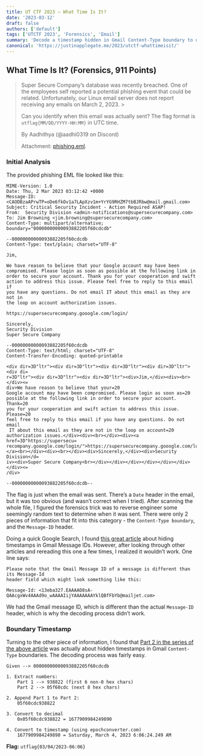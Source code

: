 ```yaml
---
title: UT CTF 2023 – What Time Is It?
date: '2023-03-12'
draft: false
authors: ['default']
tags: ['UTCTF 2023', 'Forensics', 'Email']
summary: 'Decode a timestamp hidden in Gmail Content-Type boundary to determine the time the email was sent.'
canonical: 'https://justinapplegate.me/2023/utctf-whattimeisit/'
---
```


## What Time Is It? (Forensics, 911 Points)

> Super Secure Company’s database was recently breached. One of the employees self reported a potential phishing event that could be related. Unfortunately, our Linux email server does not report receiving any emails on March 2, 2023. >
>
> Can you identify when this email was actually sent? The flag format is `utflag{MM/DD/YYYY-HH:MM}` in UTC time.
>
> By Aadhithya (@aadhi0319 on Discord)
>
> Attachment: [phishing.eml](https://raw.githubusercontent.com/Legoclones/website/main/source/static/utctf-whattimeisit/phishing.eml).

### Initial Analysis

The provided phishing EML file looked like this:

```
MIME-Version: 1.0
Date: Thu, 2 Mar 2023 03:12:42 +0000
Message-ID: <CAODBzaAPrwTP=oDe6fkOv1a7LApXzv1m+YrYG9RHZM7tbBJRbw@mail.gmail.com>
Subject: Critical Security Incident - Action Required ASAP!
From:  Security Division <admin-notifications@supersecurecompany.com>
To: Jim Browning <jim.browning@supersecurecompany.com>
Content-Type: multipart/alternative; boundary="00000000000093882205f60cdcdb"

--00000000000093882205f60cdcdb
Content-Type: text/plain; charset="UTF-8"

Jim,

We have reason to believe that your Google account may have been
compromised. Please login as soon as possible at the following link in
order to secure your account. Thank you for your cooperation and swift
action to address this issue. Please feel free to reply to this email if
you have any questions. Do not email IT about this email as they are not in
the loop on account authorization issues.

https://supersecurecompany.gooogle.com/login/

Sincerely,
Security Division
Super Secure Company

--00000000000093882205f60cdcdb
Content-Type: text/html; charset="UTF-8"
Content-Transfer-Encoding: quoted-printable

<div dir=3D"ltr"><div dir=3D"ltr"><div dir=3D"ltr"><div dir=3D"ltr"><div di=
r=3D"ltr"><div dir=3D"ltr"><div dir=3D"ltr"><div>Jim,</div><div><br></div><=
div>We have reason to believe that your=20
Google account may have been compromised. Please login as soon as=20
possible at the following link in order to secure your account. Thank=20
you for your cooperation and swift action to address this issue. Please=20
feel free to reply to this email if you have any questions. Do not email
 IT about this email as they are not in the loop on account=20
authorization issues.</div><div><br></div><div><a href=3D"https://supersecu=
recompany.gooogle.com/login/">https://supersecurecompany.gooogle.com/login/=
</a><br></div><div><br></div><div>Sincerely,</div><div>Security Division</d=
iv><div>Super Secure Company<br></div></div></div></div></div></div></div><=
/div>

--00000000000093882205f60cdcdb--
```

The flag is just when the email was sent. There’s a `Date` header in the email, but it was too obvious (and wasn’t correct when I tried). After scanning the whole file, I figured the forensics trick was to reverse engineer some seemingly random text to determine when it was sent. There were only 2 pieces of information that fit into this category - the `Content-Type boundary`, and the `Message-ID` header.

Doing a quick Google Search, I found [this great article](https://www.metaspike.com/dates-gmail-message-id-thread-id-timestamps/) about hiding timestamps in Gmail Message IDs. However, after looking through other articles and rereading this one a few times, I realized it wouldn’t work. One line says:

```
Please note that the Gmail Message ID of a message is different than its Message-Id
header field which might look something like this:

Message-Id: <13eba327.EAAAAO8sA-QAAcgxWv4AAAd9o_wAAAAIijYAAAAAAAYklQBfFbYb@mailjet.com>
```

We had the Gmail message ID, which is different than the actual `Message-ID` header, which is why the decoding process didn’t work.

### Boundary Timestamp

Turning to the other piece of information, I found that [Part 2 in the series of the above article](https://www.metaspike.com/gmail-mime-boundary-delimiter-timestamps/) was actually about hidden timestamps in Gmail `Content-Type` boundaries. The decoding process was fairly easy.

```
Given --> 00000000000093882205f60cdcdb

1. Extract numbers:
    Part 1 --> 938822 (first 6 non-0 hex chars)
    Part 2 --> 05f60cdc (next 8 hex chars)

2. Append Part 1 to Part 2:
    05f60cdc938822

3. Convert to decimal
    0x05f60cdc938822 = 1677909984249890

4. Convert to timestamp (using epochconverter.com)
    1677909984249890 = Saturday, March 4, 2023 6:06:24.249 AM
```

**Flag:** `utflag{03/04/2023-06:06}`
